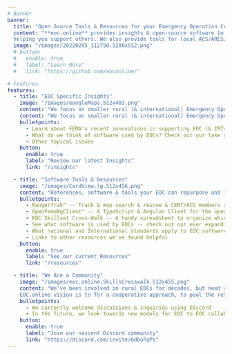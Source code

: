 ```yaml
---
# Banner
banner:
  title: "Open Source Tools & Resources for your Emergency Operation Center"
  content: "**eoc.online** provides insights & open-source software to support rural & international EOCs -- <br>
  helping you support others. We also provide tools for local ACS/ARES/CERT/MRC/Neighborhood/Citizen Corps groups."
  image: "/images/20220205_112750.1200x512.png"
  # button:
  #   enable: true
  #   label: "Learn More"
  #   link: "https://github.com/eoconline/"

# Features
features:
  - title: "EOC Specific Insights"
    image: "/images/GoogleMaps.512x403.png"
    content: "We focus on smaller rural (& international) Emergency Operation Centers with few dedicated staff"
    content: "We focus on smaller rural (& international) Emergency Operation Centers with few dedicated staff"
    bulletpoints:
      - Learn about FEMA's recent innovations in supporting EOC (& IMTs) over the past decade
      - What do we think of software used by EOCs? Check out our take on them.
      - Other topical issues 
    button:
      enable: true
      label: "Review our latest Insights"
      link: "/insights"

  - title: "Software Tools & Resources"
    image: "/images/CardView.lg.512x456.png"
    content: "References, software & tools your EOC can repurpose and integrate to stay current & save time."
    bulletpoints:
      - RangerTrak™ -- Track & map search & rescue & CERT/ACS members reporting via radio, without reliable cell or internet access
      - OpenFemaNgClient™ -- A TypeScript & Angular Client for the openFEMA datasets/APIs
      - EOC Skillset Cross-Walk -- A handy spreadsheet to organize which skills apply to your various EOC positions
      - See what software is used by EOCs -- check out our ever expanding listing!
      - What national and International standards apply to EOC software -- and does that impact your EOC?
      - Links to other resources we've found helpful
    button:
      enable: true
      label: "See our current Resources"
      link: "/resources"

  - title: "We Are a Community"
    image: "/images/eoc.online.SkillsCrosswalk.512x455.png"
    content: "We've been involved in rural EOCs for decades, but need your input and suggestions to grow in areas that will help you. Our insights change frequently and are a reaction to current events. 
    EOC.online vision is to for a cooperative approach, to pool the resources of EOC specialists around the country, discovering useful software for <i>helping us help our neighbors</i>."
    bulletpoints:
      - We currently welcome discussions & inquiries using Discord
      - In the future, we look towards new models for EOC to EOC collaboration and discussion!
    button:
      enable: true
      label: "Join our nascent Discord community"
      link: "https://discord.com/invite/6dbuFqPs"
---
```

